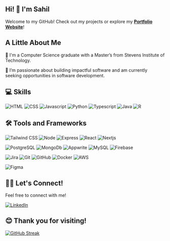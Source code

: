 ## Hi! 👋 I'm Sahil
Welcome to my GitHub! Check out my projects or explore my [**Portfolio Website**](https://www.sahilambre.com)!

## A Little About Me
🚀 I'm a Computer Science graduate with a Master’s from Stevens Institute of Technology.

🚀 I’m passionate about building impactful software and am currently seeking opportunities in software development.

## 💻 Skills

![HTML](https://img.shields.io/badge/HTML-orange?style=flat&logo=html5&logoColor=white&labelColor=0%2C0%2C255)
![CSS](https://img.shields.io/badge/CSS-blue?style=flat&logo=css3&logoColor=white&labelColor=0%2C0%2C255)
![Javascript](https://img.shields.io/badge/Javascript-yellow?style=flat&logo=javascript&logoColor=white&color=FCE205)
![Python](https://img.shields.io/badge/Python-blue?style=flat&logo=python&logoColor=white&labelColor=0%2C0%2C255)
![Typescript](https://img.shields.io/badge/Typescript-blue?style=flat&logo=typescript&logoColor=white)
![Java](https://img.shields.io/badge/Java-orange?style=flat&logoColor=white&labelColor=0%2C0%2C255)
![R](https://img.shields.io/badge/R-%23276DC3?style=flat&logo=R&logoColor=white)



## 🛠️ Tools and Frameworks

![Tailwind CSS](https://img.shields.io/badge/Tailwind_CSS-%2306B6D4?style=flat&logo=tailwindcss&logoColor=white)
![Node](https://img.shields.io/badge/Node.js-green?style=flat&logo=nodedotjs&logoColor=white)
![Express](https://img.shields.io/badge/Express.js-black?style=flat&logo=express&logoColor=white)
![React](https://img.shields.io/badge/React-61DAFB?style=flat&logo=react&logoColor=black)
![Nextjs](https://img.shields.io/badge/Next.js-black?style=flat&logo=nextdotjs&logoColor=white)
</br>

![PostgreSQL](https://img.shields.io/badge/PostgreSQL-blue?style=flat&logo=postgresql&logoColor=white)
![MongoDb](https://img.shields.io/badge/MongoDB-brightgreen?style=flat&logo=mongodb&logoColor=white)
![Appwrite](https://img.shields.io/badge/Appwrite-FD366E?style=flat&logo=appwrite&logoColor=white)
![MySQL](https://img.shields.io/badge/MySQL-blue?style=flat&logo=mysql&logoColor=white)
![Firebase](https://img.shields.io/badge/Firebase-%23DD2C00?style=flat&logo=firebase&logoColor=white)
</br>

![Jira](https://img.shields.io/badge/Jira-%230052CC?style=flat&logo=jira&logoColor=white)
![Git](https://img.shields.io/badge/Git-orange?style=flat&logo=git&logoColor=white)
![GitHub](https://img.shields.io/badge/Github-black?style=flat&logo=github&logoColor=white)
![Docker](https://img.shields.io/badge/Docker-blue?style=flat&logo=docker&logoColor=white)
![AWS](https://img.shields.io/badge/AWS-orange?style=flat&logo=amazon&logoColor=white)
</br>

![Figma](https://img.shields.io/badge/Figma-pink?style=flat&logo=figma&logoColor=white&color=%23f0785f)

## 🤝🏼 Let's Connect!
Feel free to connect with me!

[![LinkedIn](https://img.shields.io/badge/Sahil%20Ambre-%230A66C2?style=flat&logo=LinkedIn&logoColor=white)](https://www.linkedin.com/in/sahilambre/)

## 😊 Thank you for visiting!

<a href="https://git.io/streak-stats"><img src="https://streak-stats.demolab.com?user=sahilambre&theme=react&hide_border=true&border_radius=10&hide_longest_streak=true" alt="GitHub Streak" /></a>


<!--
<div align="center">
  <table style="border: none;">
    <tr>
      <td style="border: none;">
        <a href="https://github.com/LordDashMe/github-contribution-stats/">
          <img src="https://github-contribution-stats.vercel.app/api/?username=sahilambre" alt="Contribution Stats" />
        </a>
      </td>
      <td style="border: none;">
        <a href="https://git.io/streak-stats"><img src="https://streak-stats.demolab.com?user=sahilambre&theme=react&hide_border=true&border_radius=10&hide_longest_streak=true" alt="GitHub Streak" /></a>
      </td>
    </tr>
  </table>
</div>
-->
